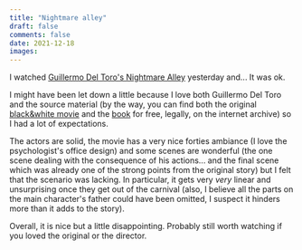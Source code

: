 ```yaml
---
title: "Nightmare alley"
draft: false
comments: false
date: 2021-12-18
images:
---
```


I watched [Guillermo Del Toro's Nightmare Alley](https://youtu.be/Q81Yf46Oj3s) yesterday and... It was ok.

I might have been let down a little because I love both Guillermo Del Toro and the source material (by the way, you can find both the original [black&white movie](https://archive.org/details/nightmarealley1947) and the [book](https://archive.org/details/nightmarealley00will/mode/2up) for free, legally, on the internet archive) so I had a lot of expectations.

The actors are solid, the movie has a very nice forties ambiance (I love the psychologist's office design) and some scenes are wonderful (the one scene dealing with the consequence of his actions... and the final scene which was already one of the strong points from the original story) but I felt that the scenario was lacking. In particular, it gets very *very* linear and unsurprising once they get out of the carnival (also, I believe all the parts on the main character's father could have been omitted, I suspect it hinders more than it adds to the story).

Overall, it is nice but a little disappointing. Probably still worth watching if you loved the original or the director.